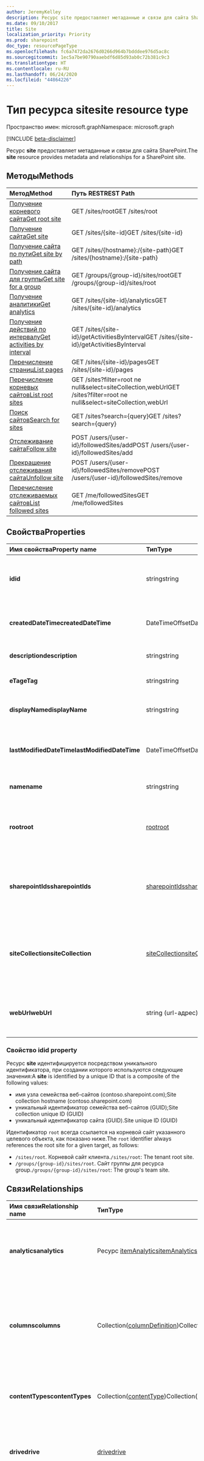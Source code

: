 ```yaml
---
author: JeremyKelley
description: Ресурс site предоставляет метаданные и связи для сайта SharePoint.
ms.date: 09/10/2017
title: Site
localization_priority: Priority
ms.prod: sharepoint
doc_type: resourcePageType
ms.openlocfilehash: fc6a7472da2676d0266d964b7bdddee976d5ac8c
ms.sourcegitcommit: 1ec5a7be90790aaebdf6d85d93ab0c72b381c9c3
ms.translationtype: HT
ms.contentlocale: ru-RU
ms.lasthandoff: 06/24/2020
ms.locfileid: "44864226"
---
```

# <a name="site-resource-type"></a><span data-ttu-id="ab2e3-103">Тип ресурса site</span><span class="sxs-lookup"><span data-stu-id="ab2e3-103">site resource type</span></span>

<span data-ttu-id="ab2e3-104">Пространство имен: microsoft.graph</span><span class="sxs-lookup"><span data-stu-id="ab2e3-104">Namespace: microsoft.graph</span></span>

[!INCLUDE [beta-disclaimer](../../includes/beta-disclaimer.md)]

<span data-ttu-id="ab2e3-105">Ресурс **site** предоставляет метаданные и связи для сайта SharePoint.</span><span class="sxs-lookup"><span data-stu-id="ab2e3-105">The **site** resource provides metadata and relationships for a SharePoint site.</span></span>

## <a name="methods"></a><span data-ttu-id="ab2e3-106">Методы</span><span class="sxs-lookup"><span data-stu-id="ab2e3-106">Methods</span></span>

| <span data-ttu-id="ab2e3-107">Метод</span><span class="sxs-lookup"><span data-stu-id="ab2e3-107">Method</span></span>                         | <span data-ttu-id="ab2e3-108">Путь REST</span><span class="sxs-lookup"><span data-stu-id="ab2e3-108">REST Path</span></span>
|:-------------------------------|:--------------------------------------------
| <span data-ttu-id="ab2e3-109">[Получение корневого сайта][]</span><span class="sxs-lookup"><span data-stu-id="ab2e3-109">[Get root site][]</span></span>              | <span data-ttu-id="ab2e3-110">GET /sites/root</span><span class="sxs-lookup"><span data-stu-id="ab2e3-110">GET /sites/root</span></span>
| <span data-ttu-id="ab2e3-111">[Получение сайта][]</span><span class="sxs-lookup"><span data-stu-id="ab2e3-111">[Get site][]</span></span>                   | <span data-ttu-id="ab2e3-112">GET /sites/{site-id}</span><span class="sxs-lookup"><span data-stu-id="ab2e3-112">GET /sites/{site-id}</span></span>
| <span data-ttu-id="ab2e3-113">[Получение сайта по пути][]</span><span class="sxs-lookup"><span data-stu-id="ab2e3-113">[Get site by path][]</span></span>           | <span data-ttu-id="ab2e3-114">GET /sites/{hostname}:/{site-path}</span><span class="sxs-lookup"><span data-stu-id="ab2e3-114">GET /sites/{hostname}:/{site-path}</span></span>
| <span data-ttu-id="ab2e3-115">[Получение сайта для группы][]</span><span class="sxs-lookup"><span data-stu-id="ab2e3-115">[Get site for a group][]</span></span>       | <span data-ttu-id="ab2e3-116">GET /groups/{group-id}/sites/root</span><span class="sxs-lookup"><span data-stu-id="ab2e3-116">GET /groups/{group-id}/sites/root</span></span>
| <span data-ttu-id="ab2e3-117">[Получение аналитики][]</span><span class="sxs-lookup"><span data-stu-id="ab2e3-117">[Get analytics][]</span></span>              | <span data-ttu-id="ab2e3-118">GET /sites/{site-id}/analytics</span><span class="sxs-lookup"><span data-stu-id="ab2e3-118">GET /sites/{site-id}/analytics</span></span>
| <span data-ttu-id="ab2e3-119">[Получение действий по интервалу][]</span><span class="sxs-lookup"><span data-stu-id="ab2e3-119">[Get activities by interval][]</span></span> | <span data-ttu-id="ab2e3-120">GET /sites/{site-id}/getActivitiesByInterval</span><span class="sxs-lookup"><span data-stu-id="ab2e3-120">GET /sites/{site-id}/getActivitiesByInterval</span></span>
| <span data-ttu-id="ab2e3-121">[Перечисление страниц][]</span><span class="sxs-lookup"><span data-stu-id="ab2e3-121">[List pages][]</span></span>                 | <span data-ttu-id="ab2e3-122">GET /sites/{site-id}/pages</span><span class="sxs-lookup"><span data-stu-id="ab2e3-122">GET /sites/{site-id}/pages</span></span>
| <span data-ttu-id="ab2e3-123">[Перечисление корневых сайтов][]</span><span class="sxs-lookup"><span data-stu-id="ab2e3-123">[List root sites][]</span></span>            | <span data-ttu-id="ab2e3-124">GET /sites?filter=root ne null&select=siteCollection,webUrl</span><span class="sxs-lookup"><span data-stu-id="ab2e3-124">GET /sites?filter=root ne null&select=siteCollection,webUrl</span></span>
| <span data-ttu-id="ab2e3-125">[Поиск сайтов][]</span><span class="sxs-lookup"><span data-stu-id="ab2e3-125">[Search for sites][]</span></span>           | <span data-ttu-id="ab2e3-126">GET /sites?search={query}</span><span class="sxs-lookup"><span data-stu-id="ab2e3-126">GET /sites?search={query}</span></span>
| <span data-ttu-id="ab2e3-127">[Отслеживание сайта][]</span><span class="sxs-lookup"><span data-stu-id="ab2e3-127">[Follow site][]</span></span>                | <span data-ttu-id="ab2e3-128">POST /users/{user-id}/followedSites/add</span><span class="sxs-lookup"><span data-stu-id="ab2e3-128">POST /users/{user-id}/followedSites/add</span></span>
| <span data-ttu-id="ab2e3-129">[Прекращение отслеживания сайта][]</span><span class="sxs-lookup"><span data-stu-id="ab2e3-129">[Unfollow site][]</span></span>              | <span data-ttu-id="ab2e3-130">POST /users/{user-id}/followedSites/remove</span><span class="sxs-lookup"><span data-stu-id="ab2e3-130">POST /users/{user-id}/followedSites/remove</span></span>
| <span data-ttu-id="ab2e3-131">[Перечисление отслеживаемых сайтов][]</span><span class="sxs-lookup"><span data-stu-id="ab2e3-131">[List followed sites][]</span></span>        | <span data-ttu-id="ab2e3-132">GET /me/followedSites</span><span class="sxs-lookup"><span data-stu-id="ab2e3-132">GET /me/followedSites</span></span>

[Получение сайта]: ../api/site-get.md
[Get site]: ../api/site-get.md
[Получение корневого сайта]: ../api/site-get.md
[Get root site]: ../api/site-get.md
[Получение сайта по пути]: ../api/site-getbypath.md
[Get site by path]: ../api/site-getbypath.md
[Получение сайта для группы]: ../api/site-get.md
[Get site for a group]: ../api/site-get.md
[Получение аналитики]: ../api/itemanalytics-get.md
[Get analytics]: ../api/itemanalytics-get.md
[Получение действий по интервалу]: ../api/itemactivity-getbyinterval.md
[Get activities by interval]: ../api/itemactivity-getbyinterval.md
[Перечисление страниц]: ../api/sitepage-list.md
[List pages]: ../api/sitepage-list.md
[Перечисление корневых сайтов]: ../api/site-list.md
[List root sites]: ../api/site-list.md
[Поиск сайтов]: ../api/site-search.md
[Search for sites]: ../api/site-search.md
[Отслеживание сайта]: ../api/site-follow.md
[Follow site]: ../api/site-follow.md
[Прекращение отслеживания сайта]: ../api/site-unfollow.md
[Unfollow site]: ../api/site-unfollow.md
[Перечисление отслеживаемых сайтов]: ../api/sites-list-followed.md
[List followed sites]: ../api/sites-list-followed.md


## <a name="properties"></a><span data-ttu-id="ab2e3-145">Свойства</span><span class="sxs-lookup"><span data-stu-id="ab2e3-145">Properties</span></span>

| <span data-ttu-id="ab2e3-146">Имя свойства</span><span class="sxs-lookup"><span data-stu-id="ab2e3-146">Property name</span></span>            | <span data-ttu-id="ab2e3-147">Тип</span><span class="sxs-lookup"><span data-stu-id="ab2e3-147">Type</span></span>               | <span data-ttu-id="ab2e3-148">Описание</span><span class="sxs-lookup"><span data-stu-id="ab2e3-148">Description</span></span>
|:-------------------------|:-------------------|:-----------------------------
| <span data-ttu-id="ab2e3-149">**id**</span><span class="sxs-lookup"><span data-stu-id="ab2e3-149">**id**</span></span>                   | <span data-ttu-id="ab2e3-150">string</span><span class="sxs-lookup"><span data-stu-id="ab2e3-150">string</span></span>             | <span data-ttu-id="ab2e3-151">[Уникальный идентификатор](#id-property) элемента.</span><span class="sxs-lookup"><span data-stu-id="ab2e3-151">The [unique identifier](#id-property) of the item.</span></span> <span data-ttu-id="ab2e3-152">Только для чтения.</span><span class="sxs-lookup"><span data-stu-id="ab2e3-152">Read-only.</span></span>
| <span data-ttu-id="ab2e3-153">**createdDateTime**</span><span class="sxs-lookup"><span data-stu-id="ab2e3-153">**createdDateTime**</span></span>      | <span data-ttu-id="ab2e3-154">DateTimeOffset</span><span class="sxs-lookup"><span data-stu-id="ab2e3-154">DateTimeOffset</span></span>     | <span data-ttu-id="ab2e3-155">The date and time the item was created.</span><span class="sxs-lookup"><span data-stu-id="ab2e3-155">The date and time the item was created.</span></span> <span data-ttu-id="ab2e3-156">Read-only.</span><span class="sxs-lookup"><span data-stu-id="ab2e3-156">Read-only.</span></span>
| <span data-ttu-id="ab2e3-157">**description**</span><span class="sxs-lookup"><span data-stu-id="ab2e3-157">**description**</span></span>          | <span data-ttu-id="ab2e3-158">string</span><span class="sxs-lookup"><span data-stu-id="ab2e3-158">string</span></span>             | <span data-ttu-id="ab2e3-159">Текст с описанием сайта.</span><span class="sxs-lookup"><span data-stu-id="ab2e3-159">The descriptive text for the site.</span></span>
| <span data-ttu-id="ab2e3-160">**eTag**</span><span class="sxs-lookup"><span data-stu-id="ab2e3-160">**eTag**</span></span>                 | <span data-ttu-id="ab2e3-161">string</span><span class="sxs-lookup"><span data-stu-id="ab2e3-161">string</span></span>             | <span data-ttu-id="ab2e3-162">ETag for the item.</span><span class="sxs-lookup"><span data-stu-id="ab2e3-162">ETag for the item.</span></span> <span data-ttu-id="ab2e3-163">Read-only.</span><span class="sxs-lookup"><span data-stu-id="ab2e3-163">Read-only.</span></span>                                                                  |
| <span data-ttu-id="ab2e3-164">**displayName**</span><span class="sxs-lookup"><span data-stu-id="ab2e3-164">**displayName**</span></span>          | <span data-ttu-id="ab2e3-165">string</span><span class="sxs-lookup"><span data-stu-id="ab2e3-165">string</span></span>             | <span data-ttu-id="ab2e3-166">The full title for the site.</span><span class="sxs-lookup"><span data-stu-id="ab2e3-166">The full title for the site.</span></span> <span data-ttu-id="ab2e3-167">Read-only.</span><span class="sxs-lookup"><span data-stu-id="ab2e3-167">Read-only.</span></span>
| <span data-ttu-id="ab2e3-168">**lastModifiedDateTime**</span><span class="sxs-lookup"><span data-stu-id="ab2e3-168">**lastModifiedDateTime**</span></span> | <span data-ttu-id="ab2e3-169">DateTimeOffset</span><span class="sxs-lookup"><span data-stu-id="ab2e3-169">DateTimeOffset</span></span>     | <span data-ttu-id="ab2e3-170">The date and time the item was last modified.</span><span class="sxs-lookup"><span data-stu-id="ab2e3-170">The date and time the item was last modified.</span></span> <span data-ttu-id="ab2e3-171">Read-only.</span><span class="sxs-lookup"><span data-stu-id="ab2e3-171">Read-only.</span></span>
| <span data-ttu-id="ab2e3-172">**name**</span><span class="sxs-lookup"><span data-stu-id="ab2e3-172">**name**</span></span>                 | <span data-ttu-id="ab2e3-173">string</span><span class="sxs-lookup"><span data-stu-id="ab2e3-173">string</span></span>             | <span data-ttu-id="ab2e3-174">Имя или название элемента.</span><span class="sxs-lookup"><span data-stu-id="ab2e3-174">The name / title of the item.</span></span>
| <span data-ttu-id="ab2e3-175">**root**</span><span class="sxs-lookup"><span data-stu-id="ab2e3-175">**root**</span></span>                 | <span data-ttu-id="ab2e3-176">[root][]</span><span class="sxs-lookup"><span data-stu-id="ab2e3-176">[root][]</span></span>           | <span data-ttu-id="ab2e3-177">If present, indicates that this is the root site in the site collection.</span><span class="sxs-lookup"><span data-stu-id="ab2e3-177">If present, indicates that this is the root site in the site collection.</span></span> <span data-ttu-id="ab2e3-178">Read-only.</span><span class="sxs-lookup"><span data-stu-id="ab2e3-178">Read-only.</span></span>
| <span data-ttu-id="ab2e3-179">**sharepointIds**</span><span class="sxs-lookup"><span data-stu-id="ab2e3-179">**sharepointIds**</span></span>        | <span data-ttu-id="ab2e3-180">[sharepointIds][]</span><span class="sxs-lookup"><span data-stu-id="ab2e3-180">[sharepointIds][]</span></span>  | <span data-ttu-id="ab2e3-181">Returns identifiers useful for SharePoint REST compatibility.</span><span class="sxs-lookup"><span data-stu-id="ab2e3-181">Returns identifiers useful for SharePoint REST compatibility.</span></span> <span data-ttu-id="ab2e3-182">Read-only.</span><span class="sxs-lookup"><span data-stu-id="ab2e3-182">Read-only.</span></span>
| <span data-ttu-id="ab2e3-183">**siteCollection**</span><span class="sxs-lookup"><span data-stu-id="ab2e3-183">**siteCollection**</span></span>       | <span data-ttu-id="ab2e3-184">[siteCollection][]</span><span class="sxs-lookup"><span data-stu-id="ab2e3-184">[siteCollection][]</span></span> | <span data-ttu-id="ab2e3-185">Provides details about the site's site collection.</span><span class="sxs-lookup"><span data-stu-id="ab2e3-185">Provides details about the site's site collection.</span></span> <span data-ttu-id="ab2e3-186">Available only on the root site.</span><span class="sxs-lookup"><span data-stu-id="ab2e3-186">Available only on the root site.</span></span> <span data-ttu-id="ab2e3-187">Read-only.</span><span class="sxs-lookup"><span data-stu-id="ab2e3-187">Read-only.</span></span>
| <span data-ttu-id="ab2e3-188">**webUrl**</span><span class="sxs-lookup"><span data-stu-id="ab2e3-188">**webUrl**</span></span>               | <span data-ttu-id="ab2e3-189">string (url-адрес)</span><span class="sxs-lookup"><span data-stu-id="ab2e3-189">string (url)</span></span>       | <span data-ttu-id="ab2e3-190">URL that displays the item in the browser.</span><span class="sxs-lookup"><span data-stu-id="ab2e3-190">URL that displays the item in the browser.</span></span> <span data-ttu-id="ab2e3-191">Read-only.</span><span class="sxs-lookup"><span data-stu-id="ab2e3-191">Read-only.</span></span>

### <a name="id-property"></a><span data-ttu-id="ab2e3-192">Свойство id</span><span class="sxs-lookup"><span data-stu-id="ab2e3-192">id property</span></span>
<span data-ttu-id="ab2e3-193">Ресурс **site** идентифицируется посредством уникального идентификатора, при создании которого используются следующие значения:</span><span class="sxs-lookup"><span data-stu-id="ab2e3-193">A **site** is identified by a unique ID that is a composite of the following values:</span></span>
* <span data-ttu-id="ab2e3-194">имя узла семейства веб-сайтов (contoso.sharepoint.com);</span><span class="sxs-lookup"><span data-stu-id="ab2e3-194">Site collection hostname (contoso.sharepoint.com)</span></span>
* <span data-ttu-id="ab2e3-195">уникальный идентификатор семейства веб-сайтов (GUID);</span><span class="sxs-lookup"><span data-stu-id="ab2e3-195">Site collection unique ID (GUID)</span></span>
* <span data-ttu-id="ab2e3-196">уникальный идентификатор сайта (GUID).</span><span class="sxs-lookup"><span data-stu-id="ab2e3-196">Site unique ID (GUID)</span></span>
  
<span data-ttu-id="ab2e3-197">Идентификатор `root` всегда ссылается на корневой сайт указанного целевого объекта, как показано ниже.</span><span class="sxs-lookup"><span data-stu-id="ab2e3-197">The `root` identifier always references the root site for a given target, as follows:</span></span>

* <span data-ttu-id="ab2e3-198">`/sites/root`. Корневой сайт клиента.</span><span class="sxs-lookup"><span data-stu-id="ab2e3-198">`/sites/root`: The tenant root site.</span></span>
* <span data-ttu-id="ab2e3-199">`/groups/{group-id}/sites/root`. Сайт группы для ресурса group.</span><span class="sxs-lookup"><span data-stu-id="ab2e3-199">`/groups/{group-id}/sites/root`: The group's team site.</span></span>

## <a name="relationships"></a><span data-ttu-id="ab2e3-200">Связи</span><span class="sxs-lookup"><span data-stu-id="ab2e3-200">Relationships</span></span>

| <span data-ttu-id="ab2e3-201">Имя связи</span><span class="sxs-lookup"><span data-stu-id="ab2e3-201">Relationship name</span></span> | <span data-ttu-id="ab2e3-202">Тип</span><span class="sxs-lookup"><span data-stu-id="ab2e3-202">Type</span></span>                             | <span data-ttu-id="ab2e3-203">Описание</span><span class="sxs-lookup"><span data-stu-id="ab2e3-203">Description</span></span>
|:------------------|:---------------------------------|:----------------------
| <span data-ttu-id="ab2e3-204">**analytics**</span><span class="sxs-lookup"><span data-stu-id="ab2e3-204">**analytics**</span></span>     | <span data-ttu-id="ab2e3-205">Ресурс [itemAnalytics][]</span><span class="sxs-lookup"><span data-stu-id="ab2e3-205">[itemAnalytics][] resource</span></span>       | <span data-ttu-id="ab2e3-206">Аналитические данные о действиях просмотра, выполненных на этом сайте.</span><span class="sxs-lookup"><span data-stu-id="ab2e3-206">Analytics about the view activities that took place in this site.</span></span>
| <span data-ttu-id="ab2e3-207">**columns**</span><span class="sxs-lookup"><span data-stu-id="ab2e3-207">**columns**</span></span>       | <span data-ttu-id="ab2e3-208">Collection([columnDefinition][])</span><span class="sxs-lookup"><span data-stu-id="ab2e3-208">Collection([columnDefinition][])</span></span> | <span data-ttu-id="ab2e3-209">Коллекция определений столбцов, которые можно повторно использовать в разных списках на этом сайте.</span><span class="sxs-lookup"><span data-stu-id="ab2e3-209">The collection of column definitions reusable across lists under this site.</span></span>
| <span data-ttu-id="ab2e3-210">**contentTypes**</span><span class="sxs-lookup"><span data-stu-id="ab2e3-210">**contentTypes**</span></span>  | <span data-ttu-id="ab2e3-211">Collection([contentType][])</span><span class="sxs-lookup"><span data-stu-id="ab2e3-211">Collection([contentType][])</span></span>      | <span data-ttu-id="ab2e3-212">Коллекция типов контента, определенных для этого сайта.</span><span class="sxs-lookup"><span data-stu-id="ab2e3-212">The collection of content types defined for this site.</span></span>
| <span data-ttu-id="ab2e3-213">**drive**</span><span class="sxs-lookup"><span data-stu-id="ab2e3-213">**drive**</span></span>         | <span data-ttu-id="ab2e3-214">[drive][]</span><span class="sxs-lookup"><span data-stu-id="ab2e3-214">[drive][]</span></span>                        | <span data-ttu-id="ab2e3-215">Диск по умолчанию (библиотека документов) для этого сайта.</span><span class="sxs-lookup"><span data-stu-id="ab2e3-215">The default drive (document library) for this site.</span></span>
| <span data-ttu-id="ab2e3-216">**drives**</span><span class="sxs-lookup"><span data-stu-id="ab2e3-216">**drives**</span></span>        | <span data-ttu-id="ab2e3-217">Collection([drive][])</span><span class="sxs-lookup"><span data-stu-id="ab2e3-217">Collection([drive][])</span></span>            | <span data-ttu-id="ab2e3-218">Коллекция дисков (библиотек документов) на этом сайте.</span><span class="sxs-lookup"><span data-stu-id="ab2e3-218">The collection of drives (document libraries) under this site.</span></span>
| <span data-ttu-id="ab2e3-219">**items**</span><span class="sxs-lookup"><span data-stu-id="ab2e3-219">**items**</span></span>         | <span data-ttu-id="ab2e3-220">Collection([baseItem][])</span><span class="sxs-lookup"><span data-stu-id="ab2e3-220">Collection([baseItem][])</span></span>         | <span data-ttu-id="ab2e3-221">Used to address any item contained in this site.</span><span class="sxs-lookup"><span data-stu-id="ab2e3-221">Used to address any item contained in this site.</span></span> <span data-ttu-id="ab2e3-222">This collection cannot be enumerated.</span><span class="sxs-lookup"><span data-stu-id="ab2e3-222">This collection cannot be enumerated.</span></span>
| <span data-ttu-id="ab2e3-223">**lists**</span><span class="sxs-lookup"><span data-stu-id="ab2e3-223">**lists**</span></span>         | <span data-ttu-id="ab2e3-224">Collection([list][])</span><span class="sxs-lookup"><span data-stu-id="ab2e3-224">Collection([list][])</span></span>             | <span data-ttu-id="ab2e3-225">Коллекция списков на этом сайте.</span><span class="sxs-lookup"><span data-stu-id="ab2e3-225">The collection of lists under this site.</span></span>
| <span data-ttu-id="ab2e3-226">**pages**</span><span class="sxs-lookup"><span data-stu-id="ab2e3-226">**pages**</span></span>         | <span data-ttu-id="ab2e3-227">Collection([sitePage][])</span><span class="sxs-lookup"><span data-stu-id="ab2e3-227">Collection([sitePage][])</span></span>         | <span data-ttu-id="ab2e3-228">Коллекция страниц в списке SitePages на этом сайте.</span><span class="sxs-lookup"><span data-stu-id="ab2e3-228">The collection of pages in the SitePages list in this site.</span></span>
| <span data-ttu-id="ab2e3-229">**sites**</span><span class="sxs-lookup"><span data-stu-id="ab2e3-229">**sites**</span></span>         | <span data-ttu-id="ab2e3-230">Collection([site][])</span><span class="sxs-lookup"><span data-stu-id="ab2e3-230">Collection([site][])</span></span>             | <span data-ttu-id="ab2e3-231">Коллекция дочерних сайтов этого сайта.</span><span class="sxs-lookup"><span data-stu-id="ab2e3-231">The collection of the sub-sites under this site.</span></span>

[columnDefinition]: columndefinition.md
[baseItem]: baseitem.md
[contentType]: contenttype.md
[drive]: drive.md
[identitySet]: identityset.md
[itemAnalytics]: itemanalytics.md
[list]: list.md
[sitePage]: sitepage.md
[root]: root.md
[site]: site.md
[sharepointIds]: sharepointids.md
[siteCollection]: sitecollection.md

## <a name="json-representation"></a><span data-ttu-id="ab2e3-243">Представление JSON</span><span class="sxs-lookup"><span data-stu-id="ab2e3-243">JSON representation</span></span>

<span data-ttu-id="ab2e3-244">Ниже показано представление ресурса **site** в формате JSON.</span><span class="sxs-lookup"><span data-stu-id="ab2e3-244">Here is a JSON representation of a **site** resource.</span></span>

<span data-ttu-id="ab2e3-245">Ресурс **site** является производным от ресурса [**baseItem**](baseitem.md) и наследует его свойства.</span><span class="sxs-lookup"><span data-stu-id="ab2e3-245">The **site** resource is derived from [**baseItem**](baseitem.md) and inherits properties from that resource.</span></span>

<!--{
  "blockType": "resource",
  "optionalProperties": [
    "root",
    "sharepointIds",
    "siteCollection",
    "drive",
    "drives",
    "sites"
  ],
  "keyProperty": "id",
  "baseType": "microsoft.graph.baseItem",
  "@odata.type": "microsoft.graph.site"
}-->

```json
{
  "id": "string",
  "root": { "@odata.type": "microsoft.graph.root" },
  "sharepointIds": { "@odata.type": "microsoft.graph.sharepointIds" },
  "siteCollection": {"@odata.type": "microsoft.graph.siteCollection"},
  "displayName": "string",

  /* relationships */
  "analytics": { "@odata.type": "microsoft.graph.itemAnalytics" },
  "contentTypes": [ { "@odata.type": "microsoft.graph.contentType" }],
  "drive": { "@odata.type": "microsoft.graph.drive" },
  "drives": [ { "@odata.type": "microsoft.graph.drive" }],
  "items": [ { "@odata.type": "microsoft.graph.baseItem" }],
  "lists": [ { "@odata.type": "microsoft.graph.list" }],
  "sites": [ { "@odata.type": "microsoft.graph.site"} ],
  "columns": [ { "@odata.type": "microsoft.graph.columnDefinition" }],

  /* inherited from baseItem */
  "name": "string",
  "createdDateTime": "datetime",
  "description": "string",
  "eTag": "string",
  "lastModifiedDateTime": "datetime",
  "webUrl": "url"
}
```

<!--
{
  "type": "#page.annotation",
  "description": "",
  "keywords": "",
  "section": "documentation",
  "tocPath": "Sites",
  "tocBookmarks": {
    "Resources/Site": "#"
  },
  "suppressions": []
}
-->
